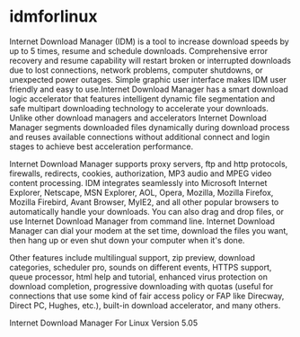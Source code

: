 idmforlinux
===========

 Internet Download Manager (IDM) is a tool to increase download speeds by up to 5 times, resume and schedule downloads. Comprehensive error recovery and resume capability will restart broken or interrupted downloads due to lost connections, network problems, computer shutdowns, or unexpected power outages. Simple graphic user interface makes IDM user friendly and easy to use.Internet Download Manager has a smart download logic accelerator that features intelligent dynamic file segmentation and safe multipart downloading technology to accelerate your downloads. Unlike other download managers and accelerators Internet Download Manager segments downloaded files dynamically during download process and reuses available connections without additional connect and login stages to achieve best acceleration performance.

Internet Download Manager supports proxy servers, ftp and http protocols, firewalls, redirects, cookies, authorization, MP3 audio and MPEG video content processing. IDM integrates seamlessly into Microsoft Internet Explorer, Netscape, MSN Explorer, AOL, Opera, Mozilla, Mozilla Firefox, Mozilla Firebird, Avant Browser, MyIE2, and all other popular browsers to automatically handle your downloads. You can also drag and drop files, or use Internet Download Manager from command line. Internet Download Manager can dial your modem at the set time, download the files you want, then hang up or even shut down your computer when it's done.

Other features include multilingual support, zip preview, download categories, scheduler pro, sounds on different events, HTTPS support, queue processor, html help and tutorial, enhanced virus protection on download completion, progressive downloading with quotas (useful for connections that use some kind of fair access policy or FAP like Direcway, Direct PC, Hughes, etc.), built-in download accelerator, and many others.

Internet Download Manager For Linux Version 5.05
